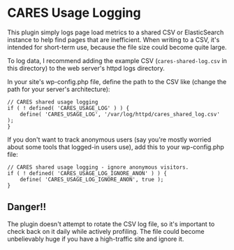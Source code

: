 # CARES Usage Logging

This plugin simply logs page load metrics to a shared CSV or ElasticSearch instance to help find pages that are inefficient. When writing to a CSV, it's intended for short-term use, because the file size could become quite large. 

To log data, I recommend adding the example CSV (`cares-shared-log.csv` in this directory) to the web server's httpd logs directory.

In your site's wp-config.php file, define the path to the CSV like (change the path for your server's architecture):

```
// CARES shared usage logging
if ( ! defined( 'CARES_USAGE_LOG' ) ) {
	define( 'CARES_USAGE_LOG', '/var/log/httpd/cares_shared_log.csv' );
}
```

If you don't want to track anonymous users (say you're mostly worried about some tools that logged-in users use), add this to your wp-config.php file:
```
// CARES shared usage logging - ignore anonymous visitors.
if ( ! defined( 'CARES_USAGE_LOG_IGNORE_ANON' ) ) {
	define( 'CARES_USAGE_LOG_IGNORE_ANON', true );
}
```

## Danger!!

The plugin doesn't attempt to rotate the CSV log file, so it's important to check back on it daily while actively profiling. The file could become unbelievably huge if you have a high-traffic site and ignore it.